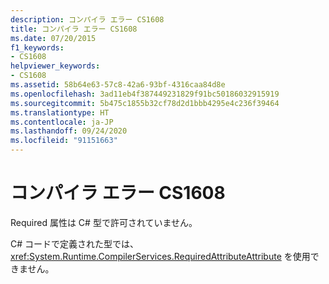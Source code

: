 ```yaml
---
description: コンパイラ エラー CS1608
title: コンパイラ エラー CS1608
ms.date: 07/20/2015
f1_keywords:
- CS1608
helpviewer_keywords:
- CS1608
ms.assetid: 58b64e63-57c8-42a6-93bf-4316caa84d8e
ms.openlocfilehash: 3ad11eb4f387449231829f91bc50186032915919
ms.sourcegitcommit: 5b475c1855b32cf78d2d1bbb4295e4c236f39464
ms.translationtype: HT
ms.contentlocale: ja-JP
ms.lasthandoff: 09/24/2020
ms.locfileid: "91151663"
---
```

# <a name="compiler-error-cs1608"></a>コンパイラ エラー CS1608

Required 属性は C# 型で許可されていません。  
  
 C# コードで定義された型では、<xref:System.Runtime.CompilerServices.RequiredAttributeAttribute> を使用できません。
